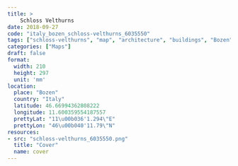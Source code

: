 ```yaml
---
title: > 
    Schloss Velthurns
date: 2018-09-27
code: "italy_bozen_schloss-velthurns_6035550"
tags: ["schloss-velthurns", "map", "architecture", "buildings", "Bozen", "Italy"]
categories: ["Maps"]
draft: false
format:
  width: 210
  height: 297
  unit: 'mm'
location:
  place: "Bozen"
  country: "Italy"
  latitude: 46.66994362808222
  longitude: 11.600359554187557
  prettyLat: "11\u00b036'1.294\"E"
  prettyLon: "46\u00b040'11.79\"N"
resources:
- src: "schloss-velthurns_6035550.png"
  title: "Cover"
  name: cover
---
```

